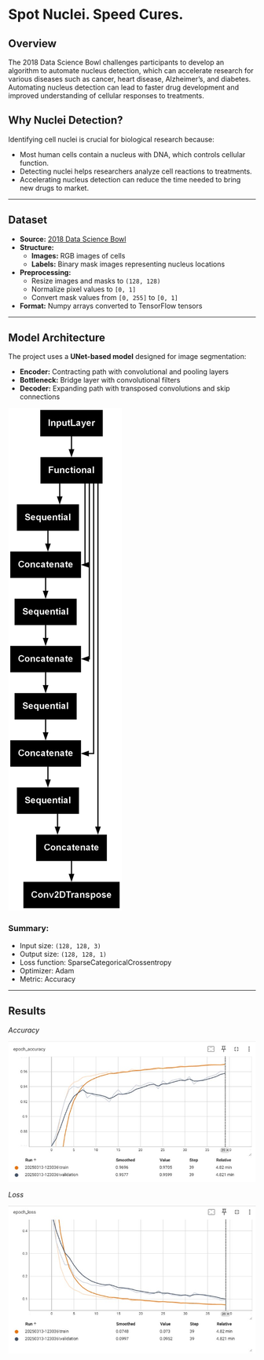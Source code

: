 # Spot Nuclei. Speed Cures.

## Overview
The 2018 Data Science Bowl challenges participants to develop an algorithm to automate nucleus detection, which can accelerate research for various diseases such as cancer, heart disease, Alzheimer’s, and diabetes. Automating nucleus detection can lead to faster drug development and improved understanding of cellular responses to treatments.

## Why Nuclei Detection?
Identifying cell nuclei is crucial for biological research because:
- Most human cells contain a nucleus with DNA, which controls cellular function.
- Detecting nuclei helps researchers analyze cell reactions to treatments.
- Accelerating nucleus detection can reduce the time needed to bring new drugs to market.

---

## Dataset
- **Source:** [2018 Data Science Bowl](https://www.kaggle.com/competitions/data-science-bowl-2018/overview)
- **Structure:**
  - **Images:** RGB images of cells
  - **Labels:** Binary mask images representing nucleus locations
- **Preprocessing:**
  - Resize images and masks to `(128, 128)`
  - Normalize pixel values to `[0, 1]`
  - Convert mask values from `[0, 255]` to `[0, 1]`
- **Format:** Numpy arrays converted to TensorFlow tensors

---

## Model Architecture
The project uses a **UNet-based model** designed for image segmentation:
- **Encoder:** Contracting path with convolutional and pooling layers
- **Bottleneck:** Bridge layer with convolutional filters
- **Decoder:** Expanding path with transposed convolutions and skip connections

![Architecture](Img/Architecture.png)

### Summary:
- Input size: `(128, 128, 3)`
- Output size: `(128, 128, 1)`
- Loss function: SparseCategoricalCrossentropy
- Optimizer: Adam
- Metric: Accuracy

---

## Results

*Accuracy*

![Train and Validation Accurancy](Img/Accuracy.jpg)

*Loss*

![Tran and Validation Loss](Img/loss.jpg)